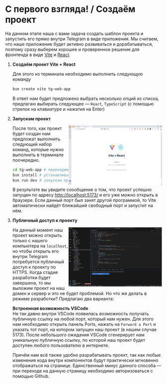 # С первого взгляда! / Создаём проект

На данном этапе наша с вами задача создать шаблон проекта и запустить его прямо внутри Telegram в виде приложения. Мы считаем, что наше приложение будет активно развиваться и дорабатываться, поэтому сразу выберем хорошее и проверенное решение для фронтенда в виде [Vite](https://vitejs.dev/) и [React](https://react.dev/).

1. **Создаём проект Vite + React**

   Для этого из терминала необходимо выполнить следующую команду

   ```bash
   bun create vite tg-web-app
   ```

   В ответ нам будет предложено выбрать несколько опций из списка, предлагаю выбирать следующее — `React`, `TypeScript` (с помощью стрелок на клавиатуре и нажатия на Enter)

2. **Запускам проект**

   <img align="right" width="300" height="190" src="../images/create-vite-project/screenshot-in-browser.png">

   После того, как проект будет создан нам предложат выполнить следующий набор команд, которые нужно выполнить в терминале поочередно.

   ```bash
   cd tg-web-app # переходим в директорию с проектом
   bun install # устанавливаем зависимости
   bun run dev # запускам проект в режиме разработки
   ```

   В результате вы увидите соообщение о том, что проект успешно запущен по адресу [http://localhost:5173/](http://localhost:5173/) и его уже можно открыть в браузере.
   Если данный порт был занят другой программой, то Vite автоматически найдёт ближайший свободный порт и запустит на нём.

3. **Публичный доступ к проекту**

   <img align="right" width="300" height="190" src="../images/create-vite-project/vscode-ports.png">

   На данный момент наш проект можно открыть только с нашего компьютера на `localhost`, но чтобы открыть его внутри Telegram потребуется публичный доступ к проекту по HTTPS. Когда стадия разработки будет завершена, то мы выложим проект на наш домен и сервер и это не будет проблемой. Но что же делать в режиме разработки? Предлагаю два варианта:

   **Встроенная возможность VSCode**  
   Не так давно внутри VSCode появилась возможность получать публичную ссылку на любой порт, который нам нужен.
   Для этого нам необходимо открыть панель Ports, нажать на `Forward a Port` и указать тот порт, на котором запущен наш проект (в нашем случае 5173). После небольшого ожидания VSCode сгенерирует нам уникальную публичную ссылку, по которой наш проект будет доступен любого пользователю в интернете.

   Причём нам всё также удобно разрабатывать проект, так как любые изменения кода внутри компонентов будут практически мгновенно отображаться на странице. Единственный минус данного способа — при переходе на данную страницу необходимо авторизоваться с помощью Github.
